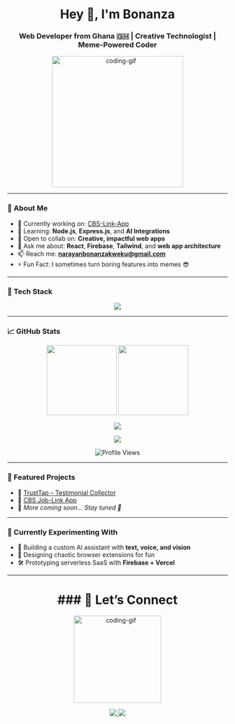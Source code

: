 <h1 align="center">Hey 👋, I'm Bonanza</h1>
<h3 align="center">Web Developer from Ghana 🇬🇭 | Creative Technologist | Meme-Powered Coder</h3>

<p align="center">
  <img src="https://media0.giphy.com/media/v1.Y2lkPTc5MGI3NjExcjQ0MGxiNW94NGM2OTY5eDltbzg5dHMweTg4aHhtZ2ZrY2gydjlwMyZlcD12MV9pbnRlcm5hbF9naWZfYnlfaWQmY3Q9Zw/YAnpMSHcurJVS/giphy.gif" width="300" alt="coding-gif" />
</p>

---

### 🚀 About Me

- 🔭 Currently working on: [CBS-Link-App](https://cbslink.netlify.app/)  
- 🌱 Learning: **Node.js**, **Express.js**, and **AI Integrations**  
- 👯 Open to collab on: **Creative, impactful web apps**  
- 💬 Ask me about: **React**, **Firebase**, **Tailwind**, and **web app architecture**  
- 📫 Reach me: **narayanbonanzakweku@gmail.com**  
- ⚡ Fun Fact: I sometimes turn boring features into memes 😎  

---

### 🧠 Tech Stack

<p align="center">
  <img src="https://skillicons.dev/icons?i=react,nextjs,nodejs,express,firebase,tailwind,js,html,css,git,vscode,figma" />
</p>

---

### 📈 GitHub Stats

<p align="center">
  <img src="https://github-readme-stats.vercel.app/api?username=BonanzaNarayan&show_icons=true&theme=radical" height="160" />
  <img src="https://github-readme-stats.vercel.app/api/top-langs/?username=BonanzaNarayan&layout=compact&theme=radical" height="160" />
</p>

<p align="center">
  <img src="https://github-readme-streak-stats.herokuapp.com/?user=BonanzaNarayan&theme=radical" />
</p>

<p align="center">
  <img src="https://github-profile-trophy.vercel.app/?username=BonanzaNarayan&theme=dracula" />
</p>

<p align="center">
  <img src="https://komarev.com/ghpvc/?username=BonanzaNarayan&color=blue" alt="Profile Views" />
</p>

---

### 🧰 Featured Projects

- 🔗 [TrustTap – Testimonial Collector](https://github.com/BonanzaNarayan/trust-tap)  
- 🔗 [CBS Job-Link App](https://cbslink.netlify.app/)  
- 🔗 *More coming soon… Stay tuned 🚧*

---

### 🧪 Currently Experimenting With

- 🤖 Building a custom AI assistant with **text, voice, and vision**  
- 🧩 Designing chaotic browser extensions for fun  
- 🛠️ Prototyping serverless SaaS with **Firebase + Vercel**

---
<h1 align="center">### 🙌 Let’s Connect</h1>
<p>
  <p align="center">
    <img src="https://media3.giphy.com/media/v1.Y2lkPTc5MGI3NjExa3QzYW51d2Y0ODQxZjNlM3kwY2s0YWF2dzBuMWtnejMwbTlreW1yMSZlcD12MV9pbnRlcm5hbF9naWZfYnlfaWQmY3Q9Zw/IPHgtwOWk7xwta52n2/giphy.gif" width="200" alt="coding-gif" />
  </p>
  
  <p align="center">
    <a href="https://www.linkedin.com/in/bonanza-kweku-narayan-198553346/" target="_blank">
      <img src="https://img.shields.io/badge/LinkedIn-%230077B5?style=for-the-badge&logo=linkedin&logoColor=white" />
    </a>
    <a href="mailto:narayanbonanzakweku@gmail.com">
      <img src="https://img.shields.io/badge/Gmail-D14836?style=for-the-badge&logo=gmail&logoColor=white" />
    </a>
  </p>
</p>
